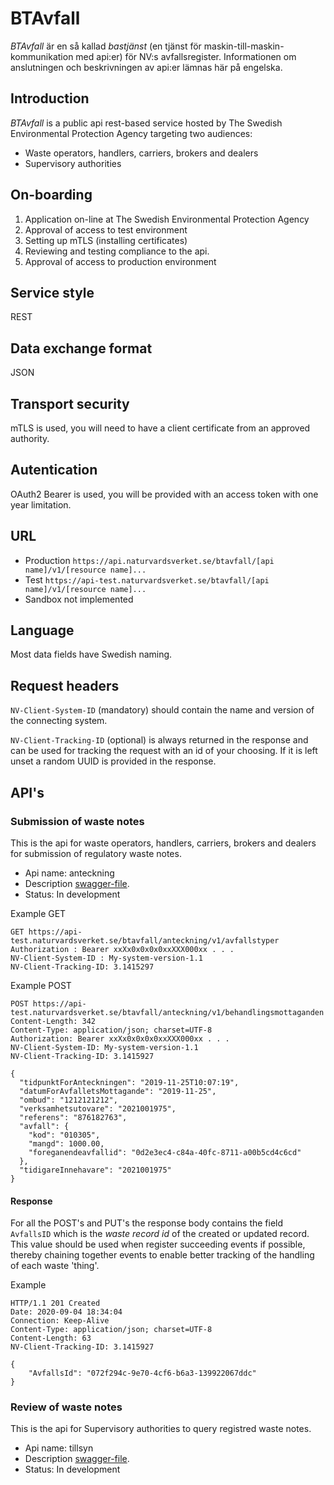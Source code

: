 # BTAvfall
<i>BTAvfall</i> är en så kallad <i>bastjänst</i> (en tjänst för maskin-till-maskin-kommunikation med api:er) för NV:s avfallsregister.
Informationen om anslutningen och beskrivningen av api:er lämnas här på engelska.

## Introduction
<i>BTAvfall</i> is a public api rest-based service hosted by The Swedish Environmental Protection Agency targeting two audiences:
<ul><li>Waste operators, handlers, carriers, brokers and dealers</li>
<li>Supervisory authorities</li></ul>

## On-boarding
<ol>
  <li>Application on-line at The Swedish Environmental Protection Agency</li>
  <li>Approval of access to test environment</li>
  <li>Setting up mTLS (installing certificates)
  <li>Reviewing and testing compliance to the api.</li>
  <li>Approval of access to production environment</li>
</ol>
                                           
## Service style
REST

## Data exchange format
JSON

## Transport security
mTLS is used, you will need to have a client certificate from an approved authority.

## Autentication
OAuth2 Bearer is used, you will be provided with an access token with one year limitation.

## URL
* Production `https://api.naturvardsverket.se/btavfall/[api name]/v1/[resource name]...`
* Test `https://api-test.naturvardsverket.se/btavfall/[api name]/v1/[resource name]...`
* Sandbox not implemented

## Language
Most data fields have Swedish naming.

## Request headers
`NV-Client-System-ID` (mandatory) should contain the name and version of the connecting system.

`NV-Client-Tracking-ID` (optional) is always returned in the response and can be used for tracking the request with an id of your choosing. If it is left unset a random UUID is provided in the response.

## API's
### Submission of waste notes
This is the api for waste operators, handlers, carriers, brokers and dealers
for submission of regulatory waste notes. 

* Api name: anteckning
* Description [swagger-file](anteckning-v1-swagger.json).
* Status: In development

Example GET
```
GET https://api-test.naturvardsverket.se/btavfall/anteckning/v1/avfallstyper
Authorization : Bearer xxXx0x0x0x0xxXXX000xx . . .
NV-Client-System-ID : My-system-version-1.1
NV-Client-Tracking-ID: 3.1415297
```

Example POST
```
POST https://api-test.naturvardsverket.se/btavfall/anteckning/v1/behandlingsmottaganden
Content-Length: 342
Content-Type: application/json; charset=UTF-8
Authorization: Bearer xxXx0x0x0x0xxXXX000xx . . .
NV-Client-System-ID: My-system-version-1.1
NV-Client-Tracking-ID: 3.1415927 

{
  "tidpunktForAnteckningen": "2019-11-25T10:07:19",
  "datumForAvfalletsMottagande": "2019-11-25",
  "ombud": "1212121212",
  "verksamhetsutovare": "2021001975",
  "referens": "876182763",
  "avfall": {
    "kod": "010305",
    "mangd": 1000.00,
    "foreganendeavfallid": "0d2e3ec4-c84a-40fc-8711-a00b5cd4c6cd"
  },
  "tidigareInnehavare": "2021001975"
}
```

#### Response
For all the POST's and PUT's the response body contains the field `AvfallsID` which is the _waste record id_ of the created or updated record. This value should be used when register succeeding events if possible, thereby chaining together events to enable better tracking of the handling of each waste 'thing'.

Example
```
HTTP/1.1 201 Created
Date: 2020-09-04 18:34:04
Connection: Keep-Alive
Content-Type: application/json; charset=UTF-8
Content-Length: 63
NV-Client-Tracking-ID: 3.1415927 

{
    "AvfallsId": "072f294c-9e70-4cf6-b6a3-139922067ddc"
}
```

### Review of waste notes
This is the api for Supervisory authorities to query registred waste notes. 

* Api name: tillsyn
* Description [swagger-file](tillsyn-v1-swagger.json).
* Status: In development

